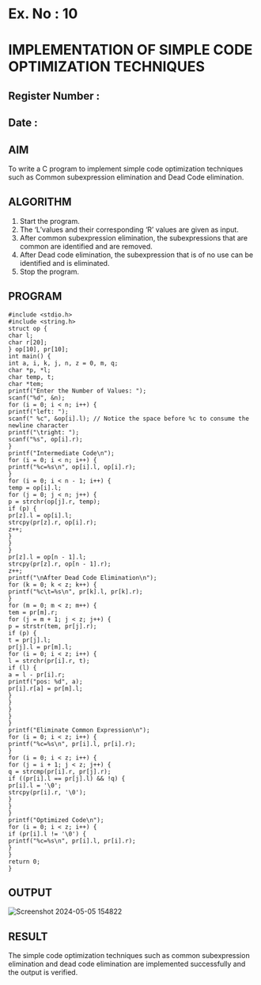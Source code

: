 # Ex. No : 10	
# IMPLEMENTATION OF SIMPLE CODE OPTIMIZATION TECHNIQUES 
## Register Number :
## Date : 

## AIM   
To write a C program to implement simple code optimization techniques such as Common subexpression elimination and Dead Code elimination.

## ALGORITHM
1.	Start the program.
2.	The ‘L’values and their corresponding ‘R’ values are given as input.
3.	After common subexpression elimination, the subexpressions that are common are identified and are removed.
4.	After Dead code elimination, the subexpression that is of no use can be identified and is eliminated.
5.	Stop the program.

## PROGRAM

	#include <stdio.h>
	#include <string.h>
	struct op {
	char l;
	char r[20];
	} op[10], pr[10];
	int main() {	
	int a, i, k, j, n, z = 0, m, q;
	char *p, *l;
	char temp, t;
	char *tem;
	printf("Enter the Number of Values: ");
	scanf("%d", &n);
	for (i = 0; i < n; i++) {
	printf("left: ");
	scanf(" %c", &op[i].l); // Notice the space before %c to consume the newline character
	printf("\tright: ");
	scanf("%s", op[i].r);
	}
	printf("Intermediate Code\n");
	for (i = 0; i < n; i++) {	
	printf("%c=%s\n", op[i].l, op[i].r);
	}
	for (i = 0; i < n - 1; i++) {
	temp = op[i].l;
	for (j = 0; j < n; j++) {
	p = strchr(op[j].r, temp);
	if (p) {
	pr[z].l = op[i].l;
	strcpy(pr[z].r, op[i].r);
	z++;
	}
	}
	}
	pr[z].l = op[n - 1].l;
	strcpy(pr[z].r, op[n - 1].r);
	z++;
	printf("\nAfter Dead Code Elimination\n");
	for (k = 0; k < z; k++) {
	printf("%c\t=%s\n", pr[k].l, pr[k].r);
	}
	for (m = 0; m < z; m++) {
	tem = pr[m].r;
	for (j = m + 1; j < z; j++) {
	p = strstr(tem, pr[j].r);
	if (p) {
	t = pr[j].l;
	pr[j].l = pr[m].l;
	for (i = 0; i < z; i++) {
	l = strchr(pr[i].r, t);
	if (l) {
	a = l - pr[i].r;
	printf("pos: %d", a);
	pr[i].r[a] = pr[m].l;
	}
	}
	}
	}
	}
	printf("Eliminate Common Expression\n");
	for (i = 0; i < z; i++) {
	printf("%c=%s\n", pr[i].l, pr[i].r);
	}
	for (i = 0; i < z; i++) {
	for (j = i + 1; j < z; j++) {
	q = strcmp(pr[i].r, pr[j].r);
	if ((pr[i].l == pr[j].l) && !q) {
	pr[i].l = '\0';
	strcpy(pr[i].r, '\0');
	}
	}
	}
	printf("Optimized Code\n");
	for (i = 0; i < z; i++) {
	if (pr[i].l != '\0') {
	printf("%c=%s\n", pr[i].l, pr[i].r);
	}
	}
	return 0;
	}

## OUTPUT 

![Screenshot 2024-05-05 154822](https://github.com/Vishalsaravana/19CS409-Compiler-Design-Lab/assets/119103912/b1ec154e-d72e-4dda-ab78-04b721510240)


## RESULT
The simple code optimization techniques such as common subexpression elimination and dead code elimination are implemented successfully and the output is verified.
